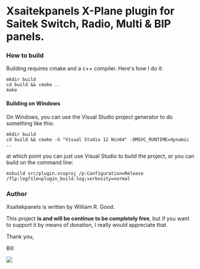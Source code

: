 # Xsaitekpanels X-Plane plugin for Saitek Switch, Radio, Multi & BIP panels.

### How to build
Building requires cmake and a c++ compiler. Here's how I do it:

    mkdir build
    cd build && cmake ..
    make

#### Building on Windows
On Windows, you can use the Visual Studio project generator to do something like this:

    mkdir build
    cd build && cmake -G "Visual Studio 12 Win64" -DMSVC_RUNTIME=dynamic ..

at which point you can just use Visual Studio to build the project, or you can build on the command line:

    msbuild src/plugin.vcxproj /p:Configuration=Release /flp:logfile=plugin_build.log;verbosity=normal

### Author
Xsaitekpanels is written by William R. Good.

This project **is and will be continue to be completely free**, but if you want to support it by means of donation, I really would appreciate that.

Thank you,

Bill

[![](https://www.paypal.com/en_US/i/btn/btn_donateCC_LG.gif)](https://www.paypal.com/cgi-bin/webscr?cmd=_donations&business=JZG2ALMZQZYNG&lc=US&item_name=Xsaitekpanels&currency_code=USD&bn=PP%2dDonationsBF%3abtn_donateCC_LG%2egif%3aNonHosted)
